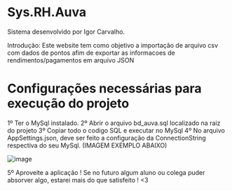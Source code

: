 # Sys.RH.Auva



Sistema desenvolvido por Igor Carvalho.


Introdução:
Este website tem como objetivo a importação de arquivo csv com dados de pontos afim de exportar as informacoes de rendimentos/pagamentos em arquivo JSON

# Configurações necessárias para execução do projeto
1º Ter o MySql instalado.
2º Abrir o arquivo bd_auva.sql localizado na raiz do projeto
3º Copiar todo o codigo SQL e executar no MySql
4º No arquivo AppSettings.json, deve ser feito a configuração da ConnectionString respectiva do seu MySql. (IMAGEM EXEMPLO ABAIXO)

![image](https://github.com/valento45/sys-rh/assets/54119744/117ba18f-3f93-44b9-b349-a4e88bf072c7)

5º Aproveite a aplicação ! Se no futuro algum aluno ou colega puder absorver algo, estarei mais do que satisfeito ! <3 
